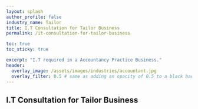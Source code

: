 ```yaml
---
layout: splash 
author_profile: false 
industry_name: Tailor
title: I.T Consultation for Tailor Business
permalink: /it-consultation-for-tailor-business

toc: true
toc_sticky: true

excerpt: "I.T required in a Accountancy Practice Business."
header:
  overlay_image: /assets/images/industries/accountant.jpg
  overlay_filter: 0.5 # same as adding an opacity of 0.5 to a black background
---
```


## I.T Consultation for Tailor Business